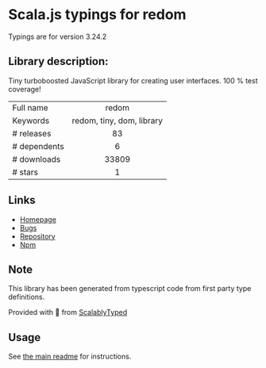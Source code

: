 
# Scala.js typings for redom

Typings are for version 3.24.2

## Library description:
Tiny turboboosted JavaScript library for creating user interfaces. 100 % test coverage!

|                    |                 |
| ------------------ | :-------------: |
| Full name          | redom |
| Keywords           | redom, tiny, dom, library |
| # releases         | 83 |
| # dependents       | 6 |
| # downloads        | 33809 |
| # stars            | 1 |

## Links
- [Homepage](https://redom.js.org)
- [Bugs](https://github.com/redom/redom/issues)
- [Repository](https://github.com/redom/redom)
- [Npm](https://www.npmjs.com/package/redom)
    


## Note
This library has been generated from typescript code from first party type definitions.

Provided with :purple_heart: from [ScalablyTyped](https://github.com/oyvindberg/ScalablyTyped)

## Usage
See [the main readme](../../readme.md) for instructions.


